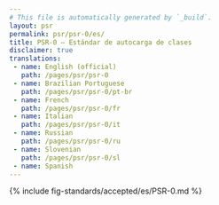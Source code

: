 ```yaml
---
# This file is automatically generated by `_build`.
layout: psr
permalink: psr/psr-0/es/
title: PSR-0 — Estándar de autocarga de clases
disclaimer: true
translations:
 - name: English (official)
   path: /pages/psr/psr-0
 - name: Brazilian Portuguese
   path: /pages/psr/psr-0/pt-br
 - name: French
   path: /pages/psr/psr-0/fr
 - name: Italian
   path: /pages/psr/psr-0/it
 - name: Russian
   path: /pages/psr/psr-0/ru
 - name: Slovenian
   path: /pages/psr/psr-0/sl
 - name: Spanish
---
```

{% include fig-standards/accepted/es/PSR-0.md %}
